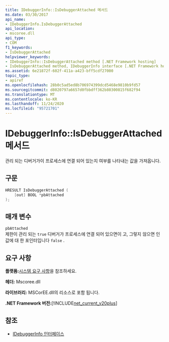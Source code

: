 ```yaml
---
title: IDebuggerInfo::IsDebuggerAttached 메서드
ms.date: 03/30/2017
api_name:
- IDebuggerInfo.IsDebuggerAttached
api_location:
- mscoree.dll
api_type:
- COM
f1_keywords:
- IsDebuggerAttached
helpviewer_keywords:
- IDebuggerInfo::IsDebuggerAttached method [.NET Framework hosting]
- IsDebuggerAttached method, IDebuggerInfo interface [.NET Framework hosting]
ms.assetid: 6e21872f-602f-411a-a423-bff5cdf27000
topic_type:
- apiref
ms.openlocfilehash: 28b0c5ad5ed8b706974399dcd5468e9810b9fd57
ms.sourcegitcommit: d8020797a6657d0fbbdff362b80300815f682f94
ms.translationtype: MT
ms.contentlocale: ko-KR
ms.lasthandoff: 11/24/2020
ms.locfileid: "95721701"
---
```

# <a name="idebuggerinfoisdebuggerattached-method"></a>IDebuggerInfo::IsDebuggerAttached 메서드

관리 되는 디버거가이 프로세스에 연결 되어 있는지 여부를 나타내는 값을 가져옵니다.  
  
## <a name="syntax"></a>구문  
  
```cpp  
HRESULT IsDebuggerAttached (  
    [out] BOOL *pbAttached  
);  
```  
  
## <a name="parameters"></a>매개 변수  

 `pbAttached`  
 제한이 관리 되는 `true` 디버거가 프로세스에 연결 되어 있으면이 고, 그렇지 않으면 인 값에 대 한 포인터입니다 `false` .  
  
## <a name="requirements"></a>요구 사항  

 **플랫폼:**[시스템 요구 사항](../../get-started/system-requirements.md)을 참조하세요.  
  
 **헤더:** Mscoree.dll  
  
 **라이브러리:** MSCorEE.dll의 리소스로 포함 됩니다.  
  
 **.NET Framework 버전:**[!INCLUDE[net_current_v20plus](../../../../includes/net-current-v20plus-md.md)]  
  
## <a name="see-also"></a>참조

- [IDebuggerInfo 인터페이스](idebuggerinfo-interface.md)
